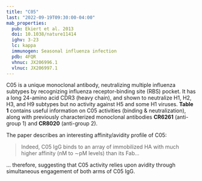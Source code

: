 ```yaml
---
title: "C05"
last: "2022-09-19T09:30:00-04:00"
mab_properties:
  pub: Ekiert et al. 2013
  doi: 10.1038/nature11414
  ighv: 3-23
  lc: kappa
  immunogen: Seasonal influenza infection
  pdb: 4FQR
  vhnuc: JX206996.1
  vlnuc: JX206997.1
---
```


C05 is a unique monoclonal antibody, neutralizing multiple influenza subtypes by recognizing influenza receptor-binding site (RBS) pocket.
It has a long 24-amino acid CDR3 (heavy chain), and shown to neutralize H1, H2, H3, and H9 subtypes but no activity against H5 and some H1 viruses.
**Table 1** contains useful information on C05 activities (binding & neutralization), along with previously characterized monoclonal antibodies **CR6261** (anti-group 1) and **CR8020** (anti-group 2).

The paper describes an interesting affinity/avidity profile of C05:

> Indeed, C05 IgG binds to an array of immobilized HA with much higher affinity (nM to ∼pM levels) than its Fab...

... therefore, suggesting that C05 activity relies upon avidity through simultaneous engagement of both arms of C05 IgG.
